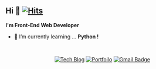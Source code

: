 

  
## Hi 👋  [![Hits](https://hits.seeyoufarm.com/api/count/incr/badge.svg?url=https%3A%2F%2Fgithub.com%2Fo-henry)](https://hits.seeyoufarm.com)
  


<!--
**o-henry/o-henry** is a ✨ _special_ ✨ repository because its `README.md` (this file) appears on your GitHub profile.

Here are some ideas to get you started:

- 🔭 I’m currently working on ...
- 🌱 I’m currently learning ...
- 👯 I’m looking to collaborate on ...
- 🤔 I’m looking for help with ...
- 💬 Ask me about ...
- 📫 How to reach me: ...
- 😄 Pronouns: ...
- ⚡ Fun fact: ...
-->




<b>I'm Front-End Web Developer</b>

- 🌱  I’m currently learning ... <b>Python !</b>
  
  
  <br/>
  
  <div align="center">
  
  [![Tech Blog](http://img.shields.io/badge/-Tech%20blog-black?style=for-the-badge&logo=github&link=https://o-henry.github.io/)](https://o-henry.github.io/)
  [![Portfoilo](http://img.shields.io/badge/-Portfolio-green?style=for-the-badge&link=https://developer-channing.com/)](https://developer-channing.com/)
  [![Gmail Badge](https://img.shields.io/badge/Gmail-d14836?style=for-the-badge&logo=Gmail&logoColor=white&link=mailto:c.henry.9209@gmail.com)](mailto:c.henry.9209@gmail.com)
  
  </div>

